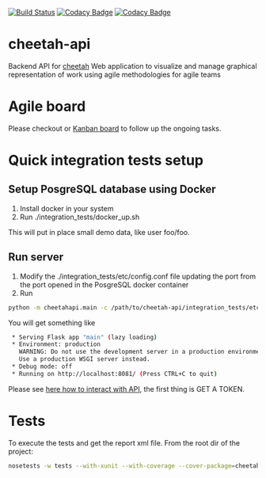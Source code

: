 [![Build Status](https://travis-ci.org/marcosflobo/cheetah-api.svg?branch=master)](https://travis-ci.org/marcosflobo/cheetah-api) [![Codacy Badge](https://api.codacy.com/project/badge/Grade/3d73f037de7f44d18f03215fc717df12)](https://www.codacy.com/app/marcosflobo/cheetah-api?utm_source=github.com&amp;utm_medium=referral&amp;utm_content=marcosflobo/cheetah-api&amp;utm_campaign=Badge_Grade) [![Codacy Badge](https://api.codacy.com/project/badge/Coverage/3d73f037de7f44d18f03215fc717df12)](https://www.codacy.com/app/marcosflobo/cheetah-api?utm_source=github.com&utm_medium=referral&utm_content=marcosflobo/cheetah-api&utm_campaign=Badge_Coverage)
# cheetah-api
Backend API for [cheetah](https://github.com/marcosflobo/cheetah) Web application to visualize and manage graphical representation of work using agile methodologies for agile teams

# Agile board
Please checkout or [Kanban board](https://github.com/marcosflobo/cheetah/projects/1) to follow up the ongoing tasks.

# Quick integration tests setup
## Setup PosgreSQL database using Docker
1. Install docker in your system
2. Run ./integration_tests/docker_up.sh

This will put in place small demo data, like user foo/foo.

## Run server
1. Modify the ./integration_tests/etc/config.conf file updating the port from the port opened in the PosgreSQL docker container 
2. Run
```bash
python -m cheetahapi.main -c /path/to/cheetah-api/integration_tests/etc/config.conf
```
You will get something like
```bash
 * Serving Flask app "main" (lazy loading)
 * Environment: production
   WARNING: Do not use the development server in a production environment.
   Use a production WSGI server instead.
 * Debug mode: off
 * Running on http://localhost:8081/ (Press CTRL+C to quit)
```
Please see [here how to interact with API](https://github.com/marcosflobo/cheetah-api/blob/master/docs/cheetah-api.md), the first thing is GET A TOKEN.

# Tests
To execute the tests and get the report xml file. From the root dir of the project:
```bash
nosetests -w tests --with-xunit --with-coverage --cover-package=cheetahapi
```